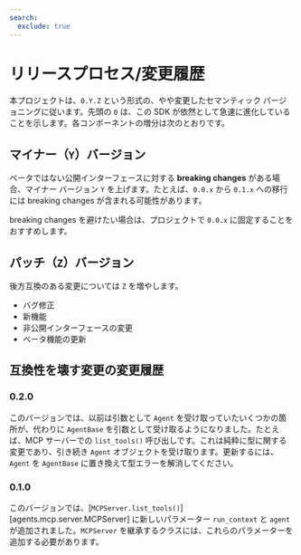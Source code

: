 ```yaml
---
search:
  exclude: true
---
```

# リリースプロセス/変更履歴

本プロジェクトは、`0.Y.Z` という形式の、やや変更したセマンティック バージョニングに従います。先頭の `0` は、この SDK が依然として急速に進化していることを示します。各コンポーネントの増分は次のとおりです。

## マイナー（`Y`）バージョン

ベータではない公開インターフェースに対する **breaking changes** がある場合、マイナー バージョン `Y` を上げます。たとえば、`0.0.x` から `0.1.x` への移行には breaking changes が含まれる可能性があります。

breaking changes を避けたい場合は、プロジェクトで `0.0.x` に固定することをおすすめします。

## パッチ（`Z`）バージョン

後方互換のある変更については `Z` を増やします。

- バグ修正
- 新機能
- 非公開インターフェースの変更
- ベータ機能の更新

## 互換性を壊す変更の変更履歴

### 0.2.0

このバージョンでは、以前は引数として `Agent` を受け取っていたいくつかの箇所が、代わりに `AgentBase` を引数として受け取るようになりました。たとえば、MCP サーバーでの `list_tools()` 呼び出しです。これは純粋に型に関する変更であり、引き続き `Agent` オブジェクトを受け取ります。更新するには、`Agent` を `AgentBase` に置き換えて型エラーを解消してください。

### 0.1.0

このバージョンでは、[`MCPServer.list_tools()`][agents.mcp.server.MCPServer] に新しいパラメーター `run_context` と `agent` が追加されました。`MCPServer` を継承するクラスには、これらのパラメーターを追加する必要があります。